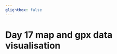 ```yaml
---
glightbox: false
---
```


# Day 17 map and gpx data visualisation

<style> #map { width: auto; height: 400px; margin: 0;} </style>

<div id="map"></div>

<script> 
var mygpxurl = "/f3/en/assets/gpx/GPX17.gpx";
</script>

<script src="/f3/en/javascripts/mygpx.js"> </script>
